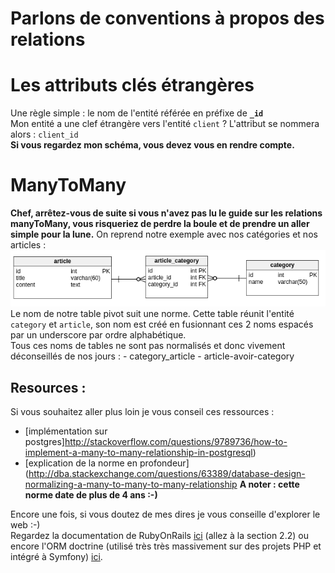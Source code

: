 # Parlons de conventions à propos des relations

# Les attributs clés étrangères
Une règle simple : le nom de l'entité référée en préfixe de **`_id`** <br />
Mon entité a une clef étrangère vers l'entité `client` ? L'attribut se nommera alors : `client_id` <br />
**Si vous regardez mon schéma, vous devez vous en rendre compte.**

# ManyToMany
**Chef, arrêtez-vous de suite si vous n'avez pas lu le guide sur les relations manyToMany, vous risqueriez de perdre la boule et de prendre un aller simple pour la lune.**
On reprend notre exemple avec nos catégories et nos articles : <br />
![relationship](./img/article-category.png) <br />
Le nom de notre table pivot suit une norme.
Cette table réunit l'entité `category` et `article`, son nom est créé en fusionnant ces 2 noms espacés par un underscore par ordre alphabétique. <br />
Tous ces noms de tables ne sont pas normalisés et donc vivement déconseillés de nos jours :
	- category_article
	- article-avoir-category
<br /> 
## Resources :
Si vous souhaitez aller plus loin je vous conseil ces ressources :
- [implémentation sur postgres]http://stackoverflow.com/questions/9789736/how-to-implement-a-many-to-many-relationship-in-postgresql)
- [explication de la norme en profondeur](http://dba.stackexchange.com/questions/63389/database-design-normalizing-a-many-to-many-to-many-relationship
**A noter : cette norme date de plus de 4 ans :-)** <br />

Encore une fois, si vous doutez de mes dires je vous conseille d'explorer le web :-) <br />
Regardez la documentation de RubyOnRails [ici](http://guides.rubyonrails.org/active_record_basics.html) (allez à la section 2.2) ou encore l'ORM doctrine (utilisé très très massivement sur des projets PHP et intégré à Symfony) [ici](http://docs.doctrine-project.org/projects/doctrine1/en/latest/en/manual/defining-models.html#relationships). <br />